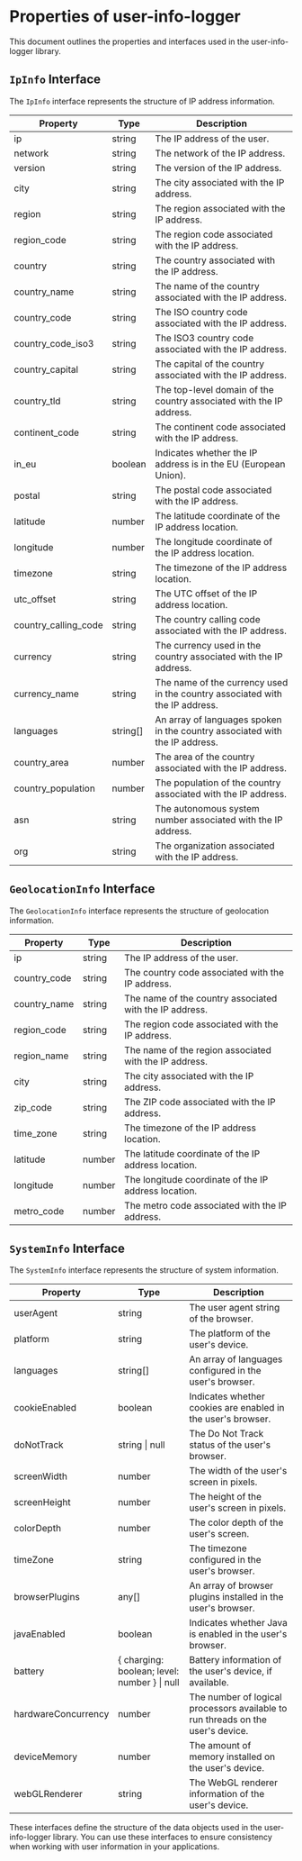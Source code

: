 # Properties of user-info-logger

This document outlines the properties and interfaces used in the user-info-logger library.

## `IpInfo` Interface

The `IpInfo` interface represents the structure of IP address information.

| Property             | Type     | Description                                   |
|----------------------|----------|-----------------------------------------------|
| ip                   | string   | The IP address of the user.                   |
| network              | string   | The network of the IP address.                |
| version              | string   | The version of the IP address.                |
| city                 | string   | The city associated with the IP address.      |
| region               | string   | The region associated with the IP address.    |
| region_code          | string   | The region code associated with the IP address.|
| country              | string   | The country associated with the IP address.   |
| country_name         | string   | The name of the country associated with the IP address.|
| country_code         | string   | The ISO country code associated with the IP address.|
| country_code_iso3    | string   | The ISO3 country code associated with the IP address.|
| country_capital      | string   | The capital of the country associated with the IP address.|
| country_tld          | string   | The top-level domain of the country associated with the IP address.|
| continent_code       | string   | The continent code associated with the IP address.|
| in_eu                | boolean  | Indicates whether the IP address is in the EU (European Union).|
| postal               | string   | The postal code associated with the IP address.|
| latitude             | number   | The latitude coordinate of the IP address location.|
| longitude            | number   | The longitude coordinate of the IP address location.|
| timezone             | string   | The timezone of the IP address location.      |
| utc_offset           | string   | The UTC offset of the IP address location.    |
| country_calling_code | string   | The country calling code associated with the IP address.|
| currency             | string   | The currency used in the country associated with the IP address.|
| currency_name        | string   | The name of the currency used in the country associated with the IP address.|
| languages            | string[] | An array of languages spoken in the country associated with the IP address.|
| country_area         | number   | The area of the country associated with the IP address.|
| country_population   | number   | The population of the country associated with the IP address.|
| asn                  | string   | The autonomous system number associated with the IP address.|
| org                  | string   | The organization associated with the IP address.|

## `GeolocationInfo` Interface

The `GeolocationInfo` interface represents the structure of geolocation information.

| Property             | Type     | Description                                   |
|----------------------|----------|-----------------------------------------------|
| ip                   | string   | The IP address of the user.                   |
| country_code         | string   | The country code associated with the IP address.|
| country_name         | string   | The name of the country associated with the IP address.|
| region_code          | string   | The region code associated with the IP address.|
| region_name          | string   | The name of the region associated with the IP address.|
| city                 | string   | The city associated with the IP address.      |
| zip_code             | string   | The ZIP code associated with the IP address.  |
| time_zone            | string   | The timezone of the IP address location.      |
| latitude             | number   | The latitude coordinate of the IP address location.|
| longitude            | number   | The longitude coordinate of the IP address location.|
| metro_code           | number   | The metro code associated with the IP address.|

## `SystemInfo` Interface

The `SystemInfo` interface represents the structure of system information.

| Property             | Type     | Description                                   |
|----------------------|----------|-----------------------------------------------|
| userAgent            | string   | The user agent string of the browser.        |
| platform             | string   | The platform of the user's device.           |
| languages            | string[] | An array of languages configured in the user's browser.|
| cookieEnabled        | boolean  | Indicates whether cookies are enabled in the user's browser.|
| doNotTrack           | string \| null | The Do Not Track status of the user's browser.|
| screenWidth          | number   | The width of the user's screen in pixels.    |
| screenHeight         | number   | The height of the user's screen in pixels.   |
| colorDepth           | number   | The color depth of the user's screen.        |
| timeZone             | string   | The timezone configured in the user's browser.|
| browserPlugins       | any[]    | An array of browser plugins installed in the user's browser.|
| javaEnabled          | boolean  | Indicates whether Java is enabled in the user's browser.|
| battery              | { charging: boolean; level: number } \| null | Battery information of the user's device, if available.|
| hardwareConcurrency  | number   | The number of logical processors available to run threads on the user's device.|
| deviceMemory         | number   | The amount of memory installed on the user's device.|
| webGLRenderer        | string   | The WebGL renderer information of the user's device.|

These interfaces define the structure of the data objects used in the user-info-logger library. You can use these interfaces to ensure consistency when working with user information in your applications.
